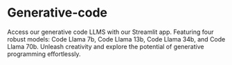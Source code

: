 # Generative-code
Access our generative code LLMS with our Streamlit app. Featuring four robust models: Code Llama 7b, Code Llama 13b, Code Llama 34b, and Code Llama 70b. Unleash creativity and explore the potential of generative programming effortlessly.
